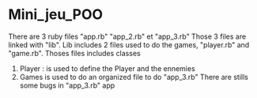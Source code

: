# Mini_jeu_POO

There are 3 ruby files "app.rb" "app_2.rb" et "app_3.rb"
Those 3 files are linked with "lib". Lib includes 2 files used to do the games, "player.rb" and "game.rb". Thoses files includes classes
1. Player : is used to define the Player and the ennemies
2. Games is used to do an organized file to do "app_3.rb"
There are stills some bugs in "app_3.rb" app
